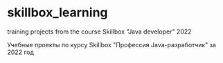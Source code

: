 # skillbox_learning
training projects from the course Skillbox  "Java developer" 2022

Учебные проекты по курсу Skillbox "Профессия Java-разработчик" за 2022 год

